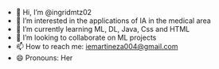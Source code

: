- 👋 Hi, I’m @ingridmtz02
- 👀 I’m interested in the applications of IA in the medical area
- 🌱 I’m currently learning ML, DL, Java, Css and HTML
- 💞️ I’m looking to collaborate on ML projects 
- 📫 How to reach me: iemartineza004@gmail.com
- 😄 Pronouns: Her

<!---
ingridmtz02/ingridmtz02 is a ✨ special ✨ repository because its `README.md` (this file) appears on your GitHub profile.
You can click the Preview link to take a look at your changes.
--->
